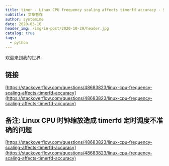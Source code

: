 ```yaml
---
title: timer - Linux CPU frequency scaling affects timerfd accuracy - Stack Overflow
subtitle: 文章暂存
author: systemime
date: 2020-03-16
header_img: /img/in-post/2020-10-29/header.jpg
catalog: true
tags:
  - python
---
```


欢迎来到我的世界.

<!-- more -->

## 链接

 [https://stackoverflow.com/questions/48683823/linux-cpu-frequency-scaling-affects-timerfd-accuracy](https://stackoverflow.com/questions/48683823/linux-cpu-frequency-scaling-affects-timerfd-accuracy) 

## 备注: Linux CPU 时钟缩放造成 timerfd 定时调度不准确的问题

 [https://stackoverflow.com/questions/48683823/linux-cpu-frequency-scaling-affects-timerfd-accuracy](https://stackoverflow.com/questions/48683823/linux-cpu-frequency-scaling-affects-timerfd-accuracy)
